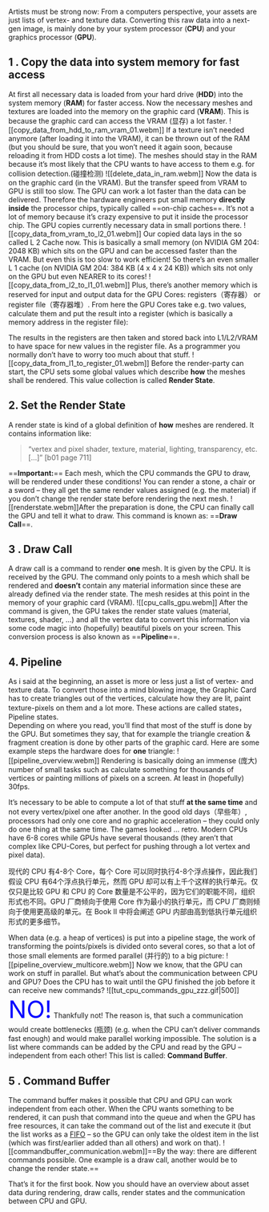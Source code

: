 Artists must be strong now: From a computers perspective, your assets are just lists of vertex- and texture data. Converting this raw data into a next-gen image, is mainly done by your system processor (**CPU**) and your graphics processor (**GPU**).
## 1 . Copy the data into system memory for fast access
At first all necessary data is loaded from your hard drive (**HDD**) into the system memory (**RAM**) for faster access. Now the necessary meshes and textures are loaded into the memory on the graphic card (**VRAM**). This is because the graphic card can access the VRAM (显存) a lot faster. ![[copy_data_from_hdd_to_ram_vram_01.webm]] If a texture isn’t needed anymore (after loading it into the VRAM), it can be thrown out of the RAM (but you should be sure, that you won’t need it again soon, because reloading it from HDD costs a lot time). The meshes should stay in the RAM because it’s most likely that the CPU wants to have access to them e.g. for collision detection.(碰撞检测)
![[delete_data_in_ram.webm]]
Now the data is on the graphic card (in the VRAM). But the transfer speed from VRAM to GPU is still too slow. The GPU can work a lot faster than the data can be delivered.
Therefore the hardware engineers put small memory **directly inside** the processor chips, typically called ==on-chip caches==. It’s not a lot of memory because it’s crazy expensive to put it inside the processor chip. The GPU copies currently necessary data in small portions there.
![[copy_data_from_vram_to_l2_01.webm]]
Our copied data lays in the so called L 2 Cache now. This is basically a small memory (on NVIDIA GM 204: 2048 KB) which sits on the GPU and can be accessed faster than the VRAM.
But even this is too slow to work efficient! So there’s an even smaller L 1 cache (on NVIDIA GM 204: 384 KB (4 x 4 x 24 KB)) which sits not only on the GPU but even NEARER to its cores!
![[copy_data_from_l2_to_l1_01.webm]]
Plus, there’s another memory which is reserved for input and output data for the GPU Cores: registers（寄存器） or register file（寄存器堆）. From here the GPU Cores take e.g. two values, calculate them and put the result into a register (which is basically a memory address in the register file):

The results in the registers are then taken and stored back into L1/L2/VRAM to have space for new values in the register file. As a programmer you normally don’t have to worry too much about that stuff.
![[copy_data_from_l1_to_register_01.webm]]
Before the render-party can start, the CPU sets some global values which describe **how** the meshes shall be rendered. This value collection is called **Render State**.
## 2. Set the Render State
A render state is kind of a global definition of **how** meshes are rendered. It contains information like:

> “vertex and pixel shader, texture, material, lighting, transparency, etc. […]” [b01 page 711]

==**Important:**== Each mesh, which the CPU commands the GPU to draw, will be rendered under these conditions! You can render a stone, a chair or a sword – they all get the same render values assigned (e.g. the material) if you don’t change the render state before rendering the next mesh. ![[renderstate.webm]]After the preparation is done, the CPU can finally call the GPU and tell it what to draw. This command is known as: ==**Draw Call**==.
## 3 . Draw Call  
A draw call is a command to render **one** mesh. It is given by the CPU. It is received by the GPU. The command only points to a mesh which shall be rendered and **doesn’t** contain any material information since these are already defined via the render state. The mesh resides at this point in the memory of your graphic card (VRAM).
![[cpu_calls_gpu.webm]]
After the command is given, the GPU takes the render state values (material, textures, shader, …) and all the vertex data to convert this information via some code magic into (hopefully) beautiful pixels on your screen. This conversion process is also known as ==**Pipeline**==.
## 4. Pipeline
As i said at the beginning, an asset is more or less just a list of vertex- and texture data. To convert those into a mind blowing image, the Graphic Card has to create triangles out of the vertices, calculate how they are lit, paint texture-pixels on them and a lot more. These actions are called states， Pipeline states.  
Depending on where you read, you’ll find that most of the stuff is done by the GPU. But sometimes they say, that for example the triangle creation & fragment creation is done by other parts of the graphic card.
Here are some example steps the hardware does for **one** triangle:
![[pipeline_overview.webm]]
Rendering is basically doing an immense (庞大) number of small tasks such as calculate something for thousands of vertices or painting millions of pixels on a screen. At least in (hopefully) 30fps.

It’s necessary to be able to compute a lot of that stuff **at the same time** and not every vertex/pixel one after another. In the good old days（早些年）, processors had only one core and no graphic acceleration – they could only do one thing at the same time. The games looked … retro. Modern CPUs have 6-8 cores while GPUs have several thousands (they aren’t that complex like CPU-Cores, but perfect for pushing through a lot vertex and pixel data).

现代的 CPU 有4-8个 Core，每个 Core 可以同时执行4-8个浮点操作，因此我们假设 CPU 有64个浮点执行单元，然而 GPU 却可以有上千个这样的执行单元。仅仅只是比较 GPU 和 CPU 的 Core 数量是不公平的，因为它们的职能不同，组织形式也不同。GPU 厂商倾向于使用 Core 作为最小的执行单元，而 CPU 厂商则倾向于使用更高级的单元。在 Book II 中将会阐述 GPU 内部由高到低执行单元组织形式的更多细节。

When data (e.g. a heap of vertices) is put into a pipeline stage, the work of transforming the points/pixels is divided onto several cores, so that a lot of those small elements are formed parallel (并行的) to a big picture:
![[pipeline_overview_multicore.webm]]
Now we know, that the GPU can work on stuff in parallel. But what’s about the communication between CPU and GPU? Does the CPU has to wait until the GPU finished the job before it can receive new commands?
![[tut_cpu_commands_gpu_zzz.gif|500]]
<font color=Blue size=10>NO!</font>
Thankfully not! The reason is, that such a communication would create bottlenecks (瓶颈) (e.g. when the CPU can’t deliver commands fast enough) and would make parallel working impossible. The solution is a list where commands can be added by the CPU and read by the GPU – independent from each other! This list is called: **Command Buffer**.
## 5 . Command Buffer
The command buffer makes it possible that CPU and GPU can work independent from each other. When the CPU wants something to be rendered, it can push that command into the queue and when the GPU has free resources, it can take the command out of the list and execute it (but the list works as a [FIFO](http://en.wikipedia.org/wiki/FIFO) – so the GPU can only take the oldest item in the list (which was first/earlier added than all others) and work on that).
![[commandbuffer_communication.webm]]==By the way: there are different commands possible. One example is a draw call, another would be to change the render state.==

That’s it for the first book. Now you should have an overview about asset data during rendering, draw calls, render states and the communication between CPU and GPU.
